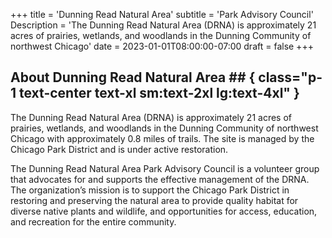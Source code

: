 +++
title = 'Dunning Read Natural Area'
subtitle = 'Park Advisory Council'
Description = 'The Dunning Read Natural Area (DRNA) is approximately 21 acres of prairies, wetlands, and woodlands in the Dunning Community of northwest Chicago'
date = 2023-01-01T08:00:00-07:00
draft = false
+++

## About Dunning Read Natural Area  ## { class="p-1 text-center text-xl sm:text-2xl lg:text-4xl" }

The Dunning Read Natural Area (DRNA) is approximately 21 acres of prairies, wetlands, and woodlands in the Dunning Community of northwest Chicago with approximately 0.8 miles of trails. The site is managed by the Chicago Park District and is under active restoration.

The Dunning Read Natural Area Park Advisory Council is a volunteer group that advocates for and supports the effective management of the DRNA. The organization’s mission is to support the Chicago Park District in restoring and preserving the natural area to provide quality habitat for diverse native plants and wildlife, and opportunities for access, education, and recreation for the entire community.​
